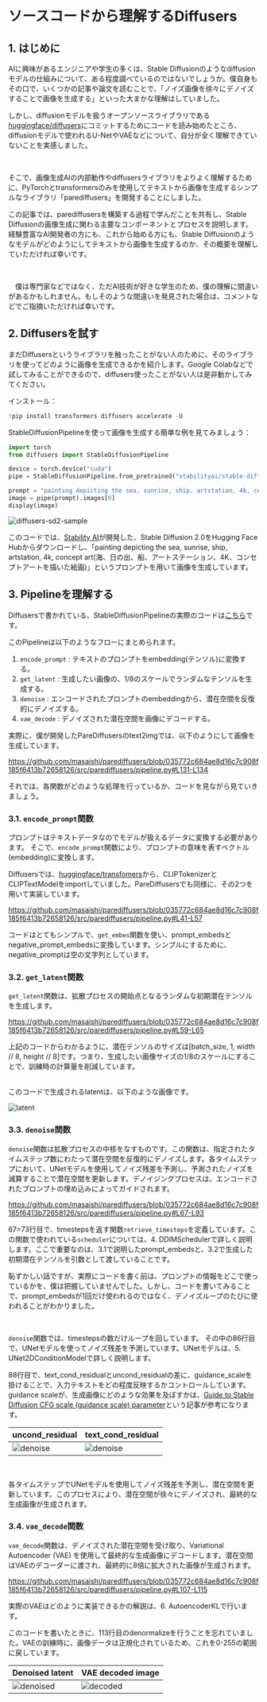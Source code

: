 # ソースコードから理解するDiffusers

## 1. はじめに

AIに興味があるエンジニアや学生の多くは、Stable Diffusionのようなdiffusionモデルの仕組みについて、ある程度調べているのではないでしょうか。僕自身もその口で、いくつかの記事や論文を読むことで、「ノイズ画像を徐々にデノイズすることで画像を生成する」といった大まかな理解はしていました。

しかし、diffusionモデルを扱うオープンソースライブラリである[huggingface/diffusers](https://github.com/huggingface/diffusers)にコミットするためにコードを読み始めたところ、diffusionモデルで使われるU-NetやVAEなどについて、自分が全く理解できていないことを実感しました。

<br />

そこで、画像生成AIの内部動作やdiffusersライブラリをよりよく理解するために、PyTorchとtransformersのみを使用してテキストから画像を生成するシンプルなライブラリ「parediffusers」を開発することにしました。

この記事では、parediffusersを構築する過程で学んだことを共有し、Stable Diffusionの画像生成に関わる主要なコンポーネントとプロセスを説明します。経験豊富なAI開発者の方にも、これから始める方にも、Stable Diffusionのようなモデルがどのようにしてテキストから画像を生成するのか、その概要を理解していただければ幸いです。

<br />

　僕は専門家などではなく、ただAI技術が好きな学生のため、僕の理解に間違いがあるかもしれません。もしそのような間違いを発見された場合は、コメントなどでご指摘いただければ幸いです。

## 2. Diffusersを試す

まだDiffusersというライブラリを触ったことがない人のために、そのライブラリを使ってどのように画像を生成できるかを紹介します。Google Colabなどで試してみることができるので、diffusers使ったことがない人は是非動かしてみてください。

インストール：

```python
!pip install transformers diffusers accelerate -U
```

StableDiffusionPipelineを使って画像を生成する簡単な例を見てみましょう：

```python
import torch
from diffusers import StableDiffusionPipeline

device = torch.device("cuda")
pipe = StableDiffusionPipeline.from_pretrained("stabilityai/stable-diffusion-2").to(device)

prompt = "painting depicting the sea, sunrise, ship, artstation, 4k, concept art"
image = pipe(prompt).images[0]
display(image)
```
![diffusers-sd2-sample](../assets/diffusers-sd2-sample.png)


このコードでは、[Stability AI](https://stability.ai/)が開発した、Stable Diffusion 2.0をHugging Face Hubからダウンロードし、「painting depicting the sea, sunrise, ship, artstation, 4k, concept art(海、日の出、船、アートステーション、4K、コンセプトアートを描いた絵画)」というプロンプトを用いて画像を生成しています。

## 3. Pipelineを理解する

Diffusersで書かれている、StableDiffusionPipelineの実際のコードは[こちら](https://github.com/huggingface/diffusers/blob/main/src/diffusers/pipelines/stable_diffusion/pipeline_stable_diffusion.py)です。

このPipelineは以下のようなフローにまとめられます。

1. `encode_prompt` : テキストのプロンプトをembedding(テンソル)に変換する。
2. `get_latent` : 生成したい画像の、1/8のスケールでランダムなテンソルを生成する。
3. `denoise` : エンコードされたプロンプトのembeddingから、潜在空間を反復的にデノイズする。
4. `vae_decode` : デノイズされた潜在空間を画像にデコードする。

実際に、僕が開発したPareDiffusersのtext2imgでは、以下のようにして画像を生成しています。

https://github.com/masaishi/parediffusers/blob/035772c684ae8d16c7c908f185f6413b72658126/src/parediffusers/pipeline.py#L131-L134

それでは、各関数がどのような処理を行っているか、コードを見ながら見ていきましょう。

### 3.1. `encode_prompt`関数

プロンプトはテキストデータなのでモデルが扱えるデータに変換する必要があります。 そこで、`encode_prompt`関数により、プロンプトの意味を表すベクトル(embedding)に変換します。

Diffusersでは、[huggingface/transfomers](https://github.com/huggingface/transformers)から、CLIPTokenizerとCLIPTextModelをimportしていました。PareDiffusersでも同様に、その2つを用いて実装しています。

https://github.com/masaishi/parediffusers/blob/035772c684ae8d16c7c908f185f6413b72658126/src/parediffusers/pipeline.py#L41-L57

コードはとてもシンプルで、`get_embes`関数を使い、prompt_embedsとnegative_prompt_embedsに変換しています。シンプルにするために、negative_promptは空の文字列としています。

### 3.2. `get_latent`関数

`get_latent`関数は、拡散プロセスの開始点となるランダムな初期潜在テンソルを生成します。

https://github.com/masaishi/parediffusers/blob/035772c684ae8d16c7c908f185f6413b72658126/src/parediffusers/pipeline.py#L59-L65

上記のコードからわかるように、潜在テンソルのサイズは[batch_size, 1, width // 8, height // 8]です。つまり、生成したい画像サイズの1/8のスケールにすることで、訓練時の計算量を削減しています。

<br />
このコードで生成されるlatentは、以下のような画像です。

![latent](../assets/latent.png)

### 3.3. `denoise`関数

`denoise`関数は拡散プロセスの中核をなすものです。この関数は、指定されたタイムステップ数にわたって潜在空間を反復的にデノイズします。各タイムステップにおいて、UNetモデルを使用してノイズ残差を予測し、予測されたノイズを減算することで潜在空間を更新します。デノイジングプロセスは、エンコードされたプロンプトの埋め込みによってガイドされます。

https://github.com/masaishi/parediffusers/blob/035772c684ae8d16c7c908f185f6413b72658126/src/parediffusers/pipeline.py#L67-L93

67=73行目で、timestepsを返す関数`retrieve_timesteps`を定義しています。この関数で使われている`scheduler`については、4. DDIMSchedulerで詳しく説明します。ここで重要なのは、3.1で説明したprompt_embedsと、3.2で生成した初期潜在テンソルを引数として渡していることです。

恥ずかしい話ですが、実際にコードを書く前は、プロンプトの情報をどこで使っているかを、僕は把握していませんでした。しかし、コードを書いてみることで、prompt_embedsが1回だけ使われるのではなく、デノイズループのたびに使われることがわかりました。

<br />

`denoise`関数では、timestepsの数だけループを回しています。
その中の86行目で、UNetモデルを使ってノイズ残差を予測しています。UNetモデルは、5. UNet2DConditionModelで詳しく説明します。

88行目で、text_cond_residualとuncond_residualの差に、guidance_scaleを掛けることで、入力テキストをどの程度反映するかコントロールしています。 guidance scaleが、生成画像にどのような効果を及ぼすかは、[Guide to Stable Diffusion CFG scale (guidance scale) parameter](https://getimg.ai/guides/interactive-guide-to-stable-diffusion-guidance-scale-parameter)という記事が参考になります。



| uncond_residual  | text_cond_residual |
| ------------- | ------------- |
| ![denoise](../assets/uncond_residual.png)  |  ![denoise](../assets/text_cond_residual.png)  |

<br />

各タイムステップでUNetモデルを使用してノイズ残差を予測し、潜在空間を更新しています。このプロセスにより、潜在空間が徐々にデノイズされ、最終的な生成画像が生成されます。


### 3.4. `vae_decode`関数

`vae_decode`関数は、デノイズされた潜在空間を受け取り、Variational Autoencoder (VAE) を使用して最終的な生成画像にデコードします。潜在空間はVAEのデコーダーに渡され、最終的に8倍に拡大された画像が生成されます。

https://github.com/masaishi/parediffusers/blob/035772c684ae8d16c7c908f185f6413b72658126/src/parediffusers/pipeline.py#L107-L115

実際のVAEはどのように実装できるかの解説は、6. AutoencoderKLで行います。

このコードを書いたときに、113行目のdenormalizeを行うことを忘れていました。VAEの訓練時に、画像データは正規化されているため、これを0-255の範囲に戻しています。

| Denoised latent  | VAE decoded image |
| ------------- | ------------- |
| ![denoised](../assets/before_vae.png)  |  ![decoded](../assets/after_vae.png)  |

